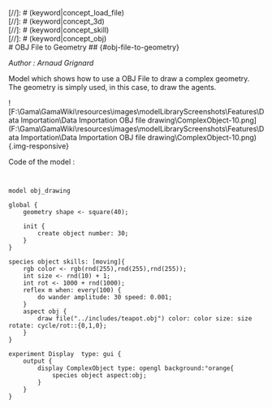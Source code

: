 [//]: # (keyword|operator_\:\:)
<div class='gama-keyword-style' id ='166_0_133_operator-----'></div>
[//]: # (keyword|concept_load_file)
<div class='gama-keyword-style' id ='166_1_65_concept-load-file'></div>
[//]: # (keyword|concept_3d)
<div class='gama-keyword-style' id ='166_2_1_concept-3d'></div>
[//]: # (keyword|concept_skill)
<div class='gama-keyword-style' id ='166_3_101_concept-skill'></div>
[//]: # (keyword|concept_obj)
<div class='gama-keyword-style' id ='166_4_77_concept-obj'></div>
# OBJ File to Geometry ## {#obj-file-to-geometry}


_Author :  Arnaud Grignard_

Model which shows how to use a OBJ File to draw a complex geometry. The geometry is simply used, in this case, to draw the agents.


![F:\Gama\GamaWiki\resources\images\modelLibraryScreenshots\Features\Data Importation\Data Importation OBJ file drawing\ComplexObject-10.png](F:\Gama\GamaWiki\resources\images\modelLibraryScreenshots\Features\Data Importation\Data Importation OBJ file drawing\ComplexObject-10.png){.img-responsive}

Code of the model : 

```


model obj_drawing   

global {
	geometry shape <- square(40);

	init { 
		create object number: 30;
	}  
} 

species object skills: [moving]{
	rgb color <- rgb(rnd(255),rnd(255),rnd(255));
	int size <- rnd(10) + 1;
	int rot <- 1000 + rnd(1000);
	reflex m when: every(100) {
		do wander amplitude: 30 speed: 0.001;
	}
	aspect obj {
		draw file("../includes/teapot.obj") color: color size: size rotate: cycle/rot::{0,1,0};
	}
}	

experiment Display  type: gui {
	output {
		display ComplexObject type: opengl background:°orange{
			species object aspect:obj;				
		}
	}
}
```